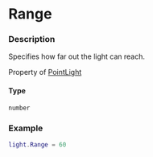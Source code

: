 # Range
### Description
Specifies how far out the light can reach.

Property of [PointLight](/classes/PointLight/)

#### Type
`number`

### Example
```lua
light.Range = 60
```
